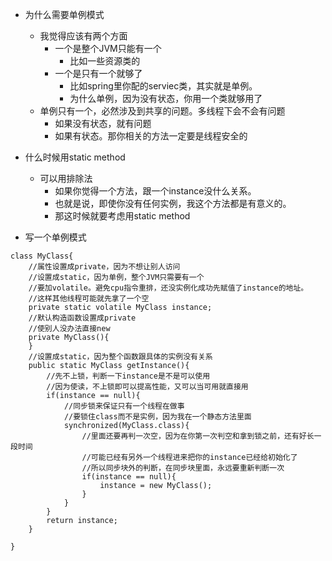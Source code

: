 * 为什么需要单例模式
    * 我觉得应该有两个方面
        * 一个是整个JVM只能有一个
            * 比如一些资源类的
        * 一个是只有一个就够了
            * 比如spring里你配的serviec类，其实就是单例。
            * 为什么单例，因为没有状态，你用一个类就够用了
    * 单例只有一个，必然涉及到共享的问题。多线程下会不会有问题
        * 如果没有状态，就有问题
        * 如果有状态。那你相关的方法一定要是线程安全的
        
* 什么时候用static method
    * 可以用排除法
        * 如果你觉得一个方法，跟一个instance没什么关系。
        * 也就是说，即使你没有任何实例，我这个方法都是有意义的。
        * 那这时候就要考虑用static method
         
* 写一个单例模式
```
class MyClass{
    //属性设置成private，因为不想让别人访问
    //设置成static，因为单例，整个JVM只需要有一个
    //要加volatile。避免cpu指令重排，还没实例化成功先赋值了instance的地址。
    //这样其他线程可能就先拿了一个空
    private static volatile MyClass instance;
    //默认构造函数设置成private
    //使别人没办法直接new
    private MyClass(){
    }
    //设置成static，因为整个函数跟具体的实例没有关系
    public static MyClass getInstance(){
        //先不上锁，判断一下instance是不是可以使用
        //因为使读，不上锁即可以提高性能，又可以当可用就直接用
        if(instance == null){
            //同步锁来保证只有一个线程在做事
            //要锁住class而不是实例，因为我在一个静态方法里面
            synchronized(MyClass.class){
                //里面还要再判一次空，因为在你第一次判空和拿到锁之前，还有好长一段时间
                //可能已经有另外一个线程进来把你的instance已经给初始化了
                //所以同步块外的判断，在同步块里面，永远要重新判断一次
                if(instance == null){
                    instance = new MyClass();
                }
            }
        }
        return instance;
    }

}
```
        
        
        
        
        
        
        
        
        
        
        
        
        
        